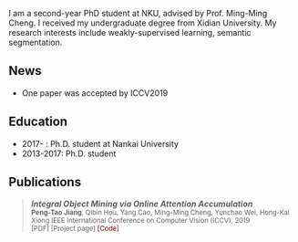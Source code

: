 I am a second-year PhD student at NKU, advised by Prof. Ming-Ming Cheng. I received my undergraduate degree from Xidian University. 
My research interests include weakly-supervised 
learning, semantic segmentation.

## News

+ One paper was accepted by ICCV2019

## Education

+ 2017-    : Ph.D. student at Nankai University
+ 2013-2017: Ph.D. student 

## Publications

>  ***Integral Object Mining via Online Attention Accumulation***       
  <sub>**Peng-Tao Jiang**, Qibin Hou, Yang Cao, Ming-Ming Cheng, Yunchao Wei, Hong-Kai Xiong
  IEEE International Conference on Computer Vision (ICCV), 2019  
  [PDF] [Project page] <font color="#660000">[Code]</font></sub>   
